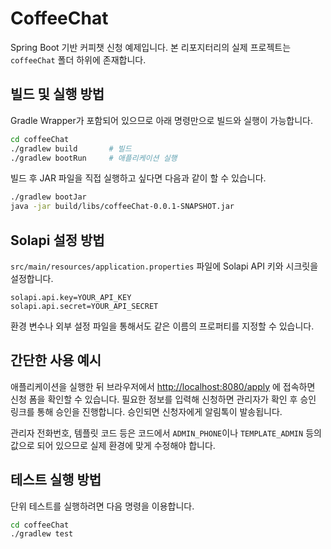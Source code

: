 # CoffeeChat

Spring Boot 기반 커피챗 신청 예제입니다. 본 리포지터리의 실제 프로젝트는 `coffeeChat` 폴더 하위에 존재합니다.

## 빌드 및 실행 방법

Gradle Wrapper가 포함되어 있으므로 아래 명령만으로 빌드와 실행이 가능합니다.

```bash
cd coffeeChat
./gradlew build       # 빌드
./gradlew bootRun     # 애플리케이션 실행
```

빌드 후 JAR 파일을 직접 실행하고 싶다면 다음과 같이 할 수 있습니다.

```bash
./gradlew bootJar
java -jar build/libs/coffeeChat-0.0.1-SNAPSHOT.jar
```

## Solapi 설정 방법

`src/main/resources/application.properties` 파일에 Solapi API 키와 시크릿을 설정합니다.

```properties
solapi.api.key=YOUR_API_KEY
solapi.api.secret=YOUR_API_SECRET
```

환경 변수나 외부 설정 파일을 통해서도 같은 이름의 프로퍼티를 지정할 수 있습니다.

## 간단한 사용 예시

애플리케이션을 실행한 뒤 브라우저에서 [http://localhost:8080/apply](http://localhost:8080/apply) 에 접속하면 신청 폼을 확인할 수 있습니다. 필요한 정보를 입력해 신청하면 관리자가 확인 후 승인 링크를 통해 승인을 진행합니다. 승인되면 신청자에게 알림톡이 발송됩니다.

관리자 전화번호, 템플릿 코드 등은 코드에서 `ADMIN_PHONE`이나 `TEMPLATE_ADMIN` 등의 값으로 되어 있으므로 실제 환경에 맞게 수정해야 합니다.

## 테스트 실행 방법

단위 테스트를 실행하려면 다음 명령을 이용합니다.

```bash
cd coffeeChat
./gradlew test
```

